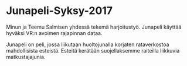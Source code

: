 # Junapeli-Syksy-2017
Minun ja Teemu Salmisen yhdessä tekemä harjoitustyö. Junapeli käyttää hyväksi VR:n avoimen rajapinnan dataa. 

Junapeli on peli, jossa liikutaan huoltojunalla korjaten rataverkostoa mahdollisista esteistä. Esteitä kerätään suojellaksemme raiteilla liikkuvia matkustajajunia.
